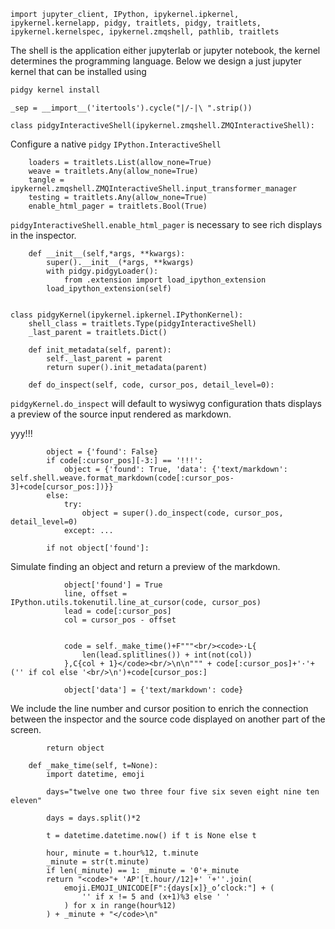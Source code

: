     import jupyter_client, IPython, ipykernel.ipkernel, ipykernel.kernelapp, pidgy, traitlets, pidgy, traitlets, ipykernel.kernelspec, ipykernel.zmqshell, pathlib, traitlets

The shell is the application either jupyterlab or jupyter notebook, the kernel determines the programming language.  Below we design a just jupyter kernel that can be installed using 

```bash
pidgy kernel install
```

    _sep = __import__('itertools').cycle("|/-|\ ".strip())

    class pidgyInteractiveShell(ipykernel.zmqshell.ZMQInteractiveShell):
Configure a native `pidgy` `IPython.InteractiveShell`

        loaders = traitlets.List(allow_none=True)
        weave = traitlets.Any(allow_none=True)
        tangle = ipykernel.zmqshell.ZMQInteractiveShell.input_transformer_manager
        testing = traitlets.Any(allow_none=True)
        enable_html_pager = traitlets.Bool(True)
`pidgyInteractiveShell.enable_html_pager` is necessary to see rich displays in the inspector.

        def __init__(self,*args, **kwargs):
            super().__init__(*args, **kwargs)
            with pidgy.pidgyLoader():
                from .extension import load_ipython_extension
            load_ipython_extension(self)


    class pidgyKernel(ipykernel.ipkernel.IPythonKernel):
        shell_class = traitlets.Type(pidgyInteractiveShell)
        _last_parent = traitlets.Dict()

        def init_metadata(self, parent):
            self._last_parent = parent
            return super().init_metadata(parent)

        def do_inspect(self, code, cursor_pos, detail_level=0):
`pidgyKernel.do_inspect` will default to wysiwyg configuration thats displays a preview
of the source input rendered as markdown.

yyy!!!

            object = {'found': False}
            if code[:cursor_pos][-3:] == '!!!':
                object = {'found': True, 'data': {'text/markdown': self.shell.weave.format_markdown(code[:cursor_pos-3]+code[cursor_pos:])}}
            else:
                try: 
                    object = super().do_inspect(code, cursor_pos, detail_level=0)
                except: ...

            if not object['found']:
Simulate finding an object and return a preview of the markdown.

                object['found'] = True
                line, offset = IPython.utils.tokenutil.line_at_cursor(code, cursor_pos)
                lead = code[:cursor_pos]
                col = cursor_pos - offset


                code = self._make_time()+F"""<br/><code>·L{
                    len(lead.splitlines()) + int(not(col))
                },C{col + 1}</code><br/>\n\n""" + code[:cursor_pos]+'·'+('' if col else '<br/>\n')+code[cursor_pos:]

                object['data'] = {'text/markdown': code}
We include the line number and cursor position to enrich the connection between the inspector and the source code displayed on another part of the screen.

            return object

        def _make_time(self, t=None):
            import datetime, emoji

            days="twelve one two three four five six seven eight nine ten eleven"

            days = days.split()*2

            t = datetime.datetime.now() if t is None else t

            hour, minute = t.hour%12, t.minute
            _minute = str(t.minute)
            if len(_minute) == 1: _minute = '0'+_minute
            return "<code>"+ 'AP'[t.hour//12]+' '+''.join(
                emoji.EMOJI_UNICODE[F":{days[x]}_o’clock:"] + (
                    '' if x != 5 and (x+1)%3 else ' '
                ) for x in range(hour%12)
            ) + _minute + "</code>\n"
